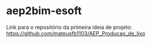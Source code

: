 # aep2bim-esoft

Link para o repositório da primeira ideia de projeto:
https://github.com/mateusfb1103/AEP_Producao_de_lixo
